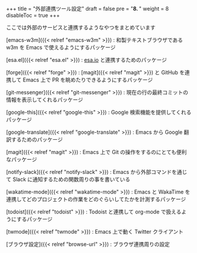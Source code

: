 +++
title = "外部連携ツール設定"
draft = false
pre = "<b>8. </b>"
weight = 8
disableToc = true
+++

ここでは外部のサービスと連携するようなやつをまとめています

[emacs-w3m]({{< relref "emacs-w3m" >}})
: 和製テキストブラウザである w3m を Emacs で使えるようにするパッケージ

[esa.el]({{< relref "esa.el" >}})
: [esa.io](https://esa.io/) と連携するためのパッケージ

[forge]({{< relref "forge" >}})
: [magit]({{< relref "magit" >}}) と GitHub を連携して Emacs 上で PR を眺めたりできるようにするパッケージ

[git-messenger]({{< relref "git-messenger" >}})
: 現在の行の最終コミットの情報を表示してくれるパッケージ

[google-this]({{< relref "google-this" >}})
: Google 検索機能を提供してくれるパッケージ

[google-translate]({{< relref "google-translate" >}})
: Emacs から Google 翻訳するためのパッケージ

[magit]({{< relref "magit" >}})
: Emacs 上で Git の操作をするのにとても便利なパッケージ

[notify-slack]({{< relref "notify-slack" >}})
: Emacs から外部コマンドを通じて Slack に通知するための関数周りの事を書いている

[wakatime-mode]({{< relref "wakatime-mode" >}})
: Emacs と WakaTime を連携してどのプロジェクトの作業をどのぐらいしてたかを計測するパッケージ

[todoist]({{< relref "todoist" >}})
: Todoist と連携して org-mode で扱えるようにするパッケージ

[twmode]({{< relref "twmode" >}})
: Emacs 上で動く Twitter クライアント

[ブラウザ設定]({{< relref "browse-url" >}})
: ブラウザ連携周りの設定
